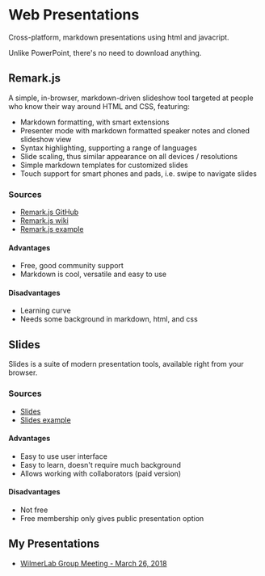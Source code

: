 Web Presentations
=================

Cross-platform, markdown presentations using html and javacript.

Unlike PowerPoint, there's no need to download anything.

Remark.js
----------

A simple, in-browser, markdown-driven slideshow tool targeted at people who know their way around HTML and CSS, featuring:

- Markdown formatting, with smart extensions
- Presenter mode with markdown formatted speaker notes and cloned slideshow view
- Syntax highlighting, supporting a range of languages
- Slide scaling, thus similar appearance on all devices / resolutions
- Simple markdown templates for customized slides
- Touch support for smart phones and pads, i.e. swipe to navigate slides

### Sources
- [Remark.js GitHub](https://github.com/gnab/remark)
- [Remark.js wiki](https://github.com/gnab/remark/wiki)
- [Remark.js example](https://remarkjs.com)

#### Advantages
- Free, good community support
- Markdown is cool, versatile and easy to use

#### Disadvantages
- Learning curve
- Needs some background in markdown, html, and css

Slides
------

Slides is a suite of modern presentation tools, available right from your browser.

### Sources
- [Slides](https://slides.com/)
- [Slides example](http://slides.com/sdrasner/svg-can-do-that#/)

#### Advantages
- Easy to use user interface
- Easy to learn, doesn't require much background
- Allows working with collaborators (paid version)

#### Disadvantages
- Not free
- Free membership only gives public presentation option

My Presentations
----------------
- [WilmerLab Group Meeting - March 26, 2018](wlab-gm-march26-2018)
